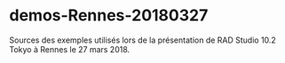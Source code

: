 # demos-Rennes-20180327
Sources des exemples utilisés lors de la présentation de RAD Studio 10.2 Tokyo à Rennes le 27 mars 2018.
